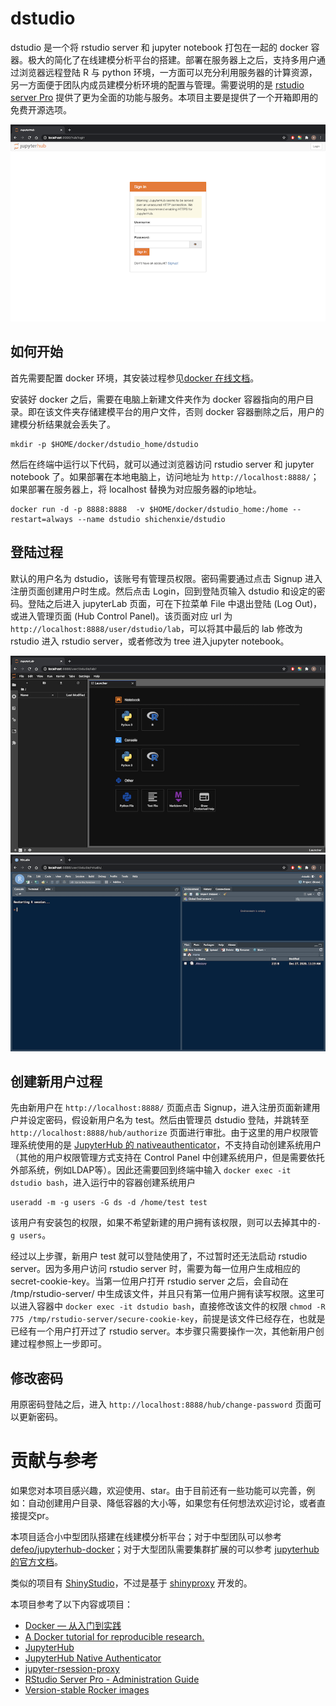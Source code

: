 
# dstudio

<!-- badges: start -->
<!-- badges: end -->

dstudio 是一个将 rstudio server 和 jupyter notebook 打包在一起的 docker 容器。极大的简化了在线建模分析平台的搭建。部署在服务器上之后，支持多用户通过浏览器远程登陆 R 与 python 环境，一方面可以充分利用服务器的计算资源，另一方面便于团队内成员建模分析环境的配置与管理。需要说明的是 [rstudio server Pro](https://rstudio.com/products/rstudio-server-pro/) 提供了更为全面的功能与服务。本项目主要是提供了一个开箱即用的免费开源选项。

![login](./img/login.png)

## 如何开始

首先需要配置 docker 环境，其安装过程参见[docker 在线文档](https://docs.docker.com/get-started/)。

安装好 docker 之后，需要在电脑上新建文件夹作为 docker 容器指向的用户目录。即在该文件夹存储建模平台的用户文件，否则 docker 容器删除之后，用户的建模分析结果就会丢失了。
```
mkdir -p $HOME/docker/dstudio_home/dstudio
```

然后在终端中运行以下代码，就可以通过浏览器访问 rstudio server 和 jupyter notebook 了。如果部署在本地电脑上，访问地址为 `http://localhost:8888/`；如果部署在服务器上，将 localhost 替换为对应服务器的ip地址。
```
docker run -d -p 8888:8888  -v $HOME/docker/dstudio_home:/home --restart=always --name dstudio shichenxie/dstudio
```

## 登陆过程
默认的用户名为 dstudio，该账号有管理员权限。密码需要通过点击 Signup 进入注册页面创建用户时生成。然后点击 Login，回到登陆页输入 dstudio 和设定的密码。登陆之后进入 jupyterLab 页面，可在下拉菜单 File 中退出登陆 (Log Out)，或进入管理页面 (Hub Control Panel)。该页面对应 url 为 `http://localhost:8888/user/dstudio/lab`，可以将其中最后的 lab 修改为 rstudio 进入 rstudio server，或者修改为 tree 进入jupyter notebook。

![jupyter](./img/jupyter.png)
![rstudio](./img/rstudio.png)

## 创建新用户过程

先由新用户在 `http://localhost:8888/` 页面点击 Signup，进入注册页面新建用户并设定密码，假设新用户名为 test。然后由管理员 dstudio 登陆，并跳转至 `http://localhost:8888/hub/authorize` 页面进行审批。由于这里的用户权限管理系统使用的是 [JupyterHub 的 nativeauthenticator](https://native-authenticator.readthedocs.io/en/latest/)，不支持自动创建系统用户（其他的用户权限管理方式支持在 Control Panel 中创建系统用户，但是需要依托外部系统，例如LDAP等）。因此还需要回到终端中输入 ```docker exec -it dstudio bash```，进入运行中的容器创建系统用户
```
useradd -m -g users -G ds -d /home/test test 
```
该用户有安装包的权限，如果不希望新建的用户拥有该权限，则可以去掉其中的`-g users`。


经过以上步骤，新用户 test 就可以登陆使用了，不过暂时还无法启动 rstudio server。因为多用户访问 rstudio server 时，需要为每一位用户生成相应的  secret-cookie-key。当第一位用户打开 rstudio server 之后，会自动在 /tmp/rstudio-server/ 中生成该文件，并且只有第一位用户拥有读写权限。这里可以进入容器中 ```docker exec -it dstudio bash```，直接修改该文件的权限 ```chmod -R 775 /tmp/rstudio-server/secure-cookie-key```，前提是该文件已经存在，也就是已经有一个用户打开过了 rstudio server。本步骤只需要操作一次，其他新用户创建过程参照上一步即可。

## 修改密码

用原密码登陆之后，进入 `http://localhost:8888/hub/change-password` 页面可以更新密码。

# 贡献与参考

如果您对本项目感兴趣，欢迎使用、star。由于目前还有一些功能可以完善，例如：自动创建用户目录、降低容器的大小等，如果您有任何想法欢迎讨论，或者直接提交pr。

本项目适合小中型团队搭建在线建模分析平台；对于中型团队可以参考 [defeo/jupyterhub-docker](https://github.com/defeo/jupyterhub-docker)；对于大型团队需要集群扩展的可以参考 [jupyterhub 的官方文档](https://zero-to-jupyterhub.readthedocs.io/en/stable/)。

类似的项目有 [ShinyStudio](https://github.com/dm3ll3n/ShinyStudio)，不过是基于  [shinyproxy](https://www.shinyproxy.io/) 开发的。

本项目参考了以下内容或项目：
- [Docker — 从入门到实践](https://yeasy.gitbook.io/docker_practice/)
- [A Docker tutorial for reproducible research.](http://ropenscilabs.github.io/r-docker-tutorial/)
- [JupyterHub](https://jupyter.org/hub)
- [JupyterHub Native Authenticator](https://native-authenticator.readthedocs.io/en/latest/)
- [jupyter-rsession-proxy](https://github.com/jupyterhub/jupyter-rsession-proxy)
- [RStudio Server Pro - Administration Guide](https://docs.rstudio.com/ide/server-pro/latest/)
- [Version-stable Rocker images](https://github.com/rocker-org/rocker-versioned)

